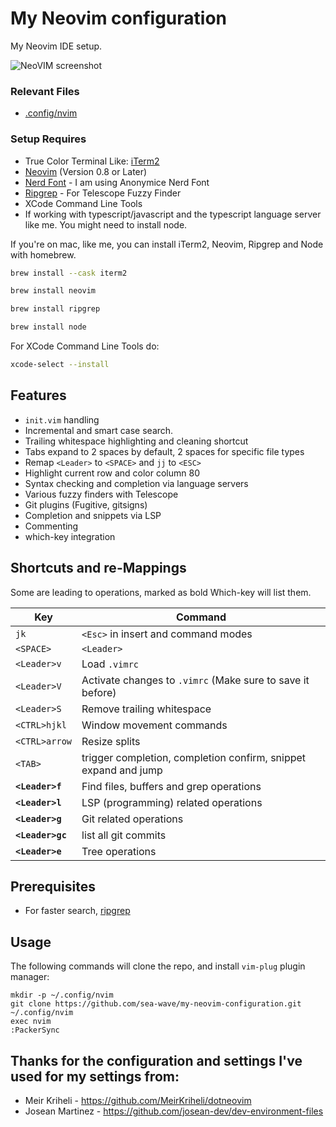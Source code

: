 # My Neovim configuration

My Neovim IDE setup.

![NeoVIM screenshot](https://i.imgur.com/PJvJfbP.png)

### Relevant Files

- [.config/nvim](.config/nvim)

### Setup Requires

- True Color Terminal Like: [iTerm2](https://iterm2.com/)
- [Neovim](https://neovim.io/) (Version 0.8 or Later)
- [Nerd Font](https://www.nerdfonts.com/) - I am using Anonymice Nerd Font
- [Ripgrep](https://github.com/BurntSushi/ripgrep) - For Telescope Fuzzy Finder
- XCode Command Line Tools
- If working with typescript/javascript and the typescript language server like me. You might need to install node.

If you're on mac, like me, you can install iTerm2, Neovim, Ripgrep and Node with homebrew.

```bash
brew install --cask iterm2
```

```bash
brew install neovim
```

```bash
brew install ripgrep
```

```bash
brew install node
```

For XCode Command Line Tools do:

```bash
xcode-select --install
```

## Features

- `init.vim` handling
- Incremental and smart case search.
- Trailing whitespace highlighting and cleaning shortcut
- Tabs expand to 2 spaces by default, 2 spaces for specific file types
- Remap `<Leader>` to `<SPACE>` and `jj` to `<ESC>`
- Highlight current row and color column 80
- Syntax checking and completion via language servers
- Various fuzzy finders with Telescope
- Git plugins (Fugitive, gitsigns)
- Completion and snippets via LSP
- Commenting
- which-key integration

## Shortcuts and re-Mappings

Some are leading to operations, marked as bold Which-key will list them.

| Key              | Command                                                         |
| ---------------- | --------------------------------------------------------------- |
| `jk`             | `<Esc>` in insert and command modes                             |
| `<SPACE>`        | `<Leader>`                                                      |
| `<Leader>v`      | Load `.vimrc`                                                   |
| `<Leader>V`      | Activate changes to `.vimrc` (Make sure to save it before)      |
| `<Leader>S`      | Remove trailing whitespace                                      |
| `<CTRL>hjkl`     | Window movement commands                                        |
| `<CTRL>arrow`    | Resize splits                                                   |
| `<TAB>`          | trigger completion, completion confirm, snippet expand and jump |
| **`<Leader>f`**  | Find files, buffers and grep operations                         |
| **`<Leader>l`**  | LSP (programming) related operations                            |
| **`<Leader>g`**  | Git related operations                                          |
| **`<Leader>gc`** | list all git commits                                            |
| **`<Leader>e`**  | Tree operations                                                 |

## Prerequisites

- For faster search, [ripgrep](https://github.com/BurntSushi/ripgrep)

## Usage

The following commands will clone the repo, and install `vim-plug` plugin
manager:

    mkdir -p ~/.config/nvim
    git clone https://github.com/sea-wave/my-neovim-configuration.git ~/.config/nvim
    exec nvim
    :PackerSync

## Thanks for the configuration and settings I've used for my settings from:

- Meir Kriheli - https://github.com/MeirKriheli/dotneovim
- Josean Martinez - https://github.com/josean-dev/dev-environment-files
